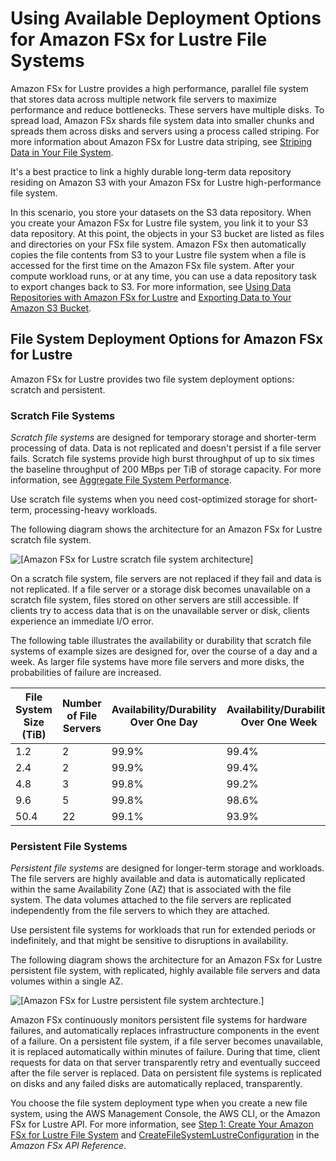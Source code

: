 # Using Available Deployment Options for Amazon FSx for Lustre File Systems<a name="using-fsx-lustre"></a>

Amazon FSx for Lustre provides a high performance, parallel file system that stores data across multiple network file servers to maximize performance and reduce bottlenecks\. These servers have multiple disks\. To spread load, Amazon FSx shards file system data into smaller chunks and spreads them across disks and servers using a process called striping\. For more information about Amazon FSx for Lustre data striping, see [Striping Data in Your File System](performance.md#striping-data)\.

It's a best practice to link a highly durable long\-term data repository residing on Amazon S3 with your Amazon FSx for Lustre high\-performance file system\.

In this scenario, you store your datasets on the S3 data repository\. When you create your Amazon FSx for Lustre file system, you link it to your S3 data repository\. At this point, the objects in your S3 bucket are listed as files and directories on your FSx file system\. Amazon FSx then automatically copies the file contents from S3 to your Lustre file system when a file is accessed for the first time on the Amazon FSx file system\. After your compute workload runs, or at any time, you can use a data repository task to export changes back to S3\. For more information, see [Using Data Repositories with Amazon FSx for Lustre](fsx-data-repositories.md) and [Exporting Data to Your Amazon S3 Bucket](export-data-repository.md)\. 

## File System Deployment Options for Amazon FSx for Lustre<a name="lustre-deployment-types"></a>

Amazon FSx for Lustre provides two file system deployment options: scratch and persistent\.

### Scratch File Systems<a name="scratch-file-system"></a>

*Scratch file systems* are designed for temporary storage and shorter\-term processing of data\. Data is not replicated and doesn't persist if a file server fails\. Scratch file systems provide high burst throughput of up to six times the baseline throughput of 200 MBps per TiB of storage capacity\. For more information, see [Aggregate File System Performance](performance.md#fsx-aggregate-perf)\. 

Use scratch file systems when you need cost\-optimized storage for short\-term, processing\-heavy workloads\. 

The following diagram shows the architecture for an Amazon FSx for Lustre scratch file system\.

![\[Amazon FSx for Lustre scratch file system architecture\]](http://docs.aws.amazon.com/fsx/latest/LustreGuide/images/fsx-lustre-scratch-architecture.png)

On a scratch file system, file servers are not replaced if they fail and data is not replicated\. If a file server or a storage disk becomes unavailable on a scratch file system, files stored on other servers are still accessible\. If clients try to access data that is on the unavailable server or disk, clients experience an immediate I/O error\. 

The following table illustrates the availability or durability that scratch file systems of example sizes are designed for, over the course of a day and a week\. As larger file systems have more file servers and more disks, the probabilities of failure are increased\. 


| File System Size \(TiB\) | Number of File Servers | Availability/Durability Over One Day | Availability/Durability Over One Week | 
| --- | --- | --- | --- | 
|  1\.2  | 2 | 99\.9% | 99\.4% | 
| 2\.4 | 2 | 99\.9% | 99\.4% | 
| 4\.8 | 3 | 99\.8% | 99\.2% | 
|  9\.6  | 5 | 99\.8% | 98\.6% | 
| 50\.4 | 22 | 99\.1% | 93\.9% | 

### Persistent File Systems<a name="persistent-file-system"></a>

*Persistent file systems* are designed for longer\-term storage and workloads\. The file servers are highly available and data is automatically replicated within the same Availability Zone \(AZ\) that is associated with the file system\. The data volumes attached to the file servers are replicated independently from the file servers to which they are attached\. 

Use persistent file systems for workloads that run for extended periods or indefinitely, and that might be sensitive to disruptions in availability\. 

The following diagram shows the architecture for an Amazon FSx for Lustre persistent file system, with replicated, highly available file servers and data volumes within a single AZ\.

![\[Amazon FSx for Lustre persistent file system archtecture.\]](http://docs.aws.amazon.com/fsx/latest/LustreGuide/images/fsx-lustre-persistent-architecture.png)

 Amazon FSx continuously monitors persistent file systems for hardware failures, and automatically replaces infrastructure components in the event of a failure\. On a persistent file system, if a file server becomes unavailable, it is replaced automatically within minutes of failure\. During that time, client requests for data on that server transparently retry and eventually succeed after the file server is replaced\. Data on persistent file systems is replicated on disks and any failed disks are automatically replaced, transparently\. 

You choose the file system deployment type when you create a new file system, using the AWS Management Console, the AWS CLI, or the Amazon FSx for Lustre API\. For more information, see [Step 1: Create Your Amazon FSx for Lustre File System](getting-started-step1.md) and [CreateFileSystemLustreConfiguration](https://docs.aws.amazon.com/fsx/latest/APIReference/API_CreateFileSystemLustreConfiguration.html) in the *Amazon FSx API Reference*\.